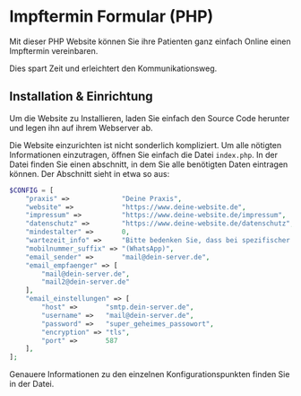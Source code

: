 # Impftermin Formular (PHP)

Mit dieser PHP Website können Sie ihre Patienten ganz einfach Online einen Impftermin vereinbaren.

Dies spart Zeit und erleichtert den Kommunikationsweg.

## Installation & Einrichtung

Um die Website zu Installieren, laden Sie einfach den Source Code herunter und legen ihn auf ihrem Webserver ab.

Die Website einzurichten ist nicht sonderlich kompliziert. Um alle nötigten Informationen einzutragen, öffnen Sie einfach die Datei `index.php`. In der Datei finden Sie einen abschnitt, in dem Sie alle benötigten Daten eintragen können. Der Abschnitt sieht in etwa so aus:

```php
$CONFIG = [
    "praxis" =>             "Deine Praxis",
    "website" =>            "https://www.deine-website.de",
    "impressum" =>          "https://www.deine-website.de/impressum",
    "datenschutz" =>        "https://www.deine-website.de/datenschutz",
    "mindestalter" =>       0,
    "wartezeit_info" =>     "Bitte bedenken Sie, dass bei spezifischer Auswahl des Impfstoffes eine längere Wartezeit anfallen könnte.",
    "mobilnummer_suffix" => "(WhatsApp)",
    "email_sender" =>       "mail@dein-server.de",
    "email_empfaenger" => [
        "mail@dein-server.de",
        "mail2@dein-server.de"
    ],
    "email_einstellungen" => [
        "host" =>       "smtp.dein-server.de",
        "username" =>   "mail@dein-server.de",
        "password" =>   "super_geheimes_passowort",
        "encryption" => "tls",
        "port" =>       587
    ],
];
```

Genauere Informationen zu den einzelnen Konfigurationspunkten finden Sie in der Datei.
